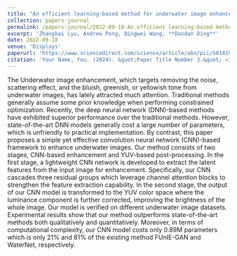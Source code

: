 ```yaml
---
title: "An efficient learning-based method for underwater image enhancement"
collection: papers-journal
permalink: /papers-journal/2022-09-18-An efficient learning-based method for underwater image enhancement
excerpt: 'Zhangkai Lyu, Andrew Peng, Qingwei Wang, **Dandan Ding**'
date: 2022-09-18
venue: 'Displays'
paperurl: 'https://www.sciencedirect.com/science/article/abs/pii/S0141938222000208'
citation: 'Your Name, You. (2024). &quot;Paper Title Number 3.&quot; <i>GitHub Journal of Bugs</i>. 1(3).'
---
```


The Underwater image enhancement, which targets removing the noise, scattering effect, and the bluish, greenish, or yellowish tone from underwater images, has lately attracted much attention. Traditional methods generally assume some prior knowledge when performing constrained optimization. Recently, the deep neural network (DNN)-based methods have exhibited superior performance over the traditional methods. However, state-of-the-art DNN models generally cost a large number of parameters, which is unfriendly to practical implementation. By contrast, this paper proposes a simple yet effective convolution neural network (CNN)-based framework to enhance underwater images. Our method consists of two stages, CNN-based enhancement and YUV-based post-processing. In the first stage, a lightweight CNN network is developed to extract the latent features from the input image for enhancement. Specifically, our CNN cascades three residual groups which leverage channel attention blocks to strengthen the feature extraction capability. In the second stage, the output of our CNN model is transformed to the YUV color space where the luminance component is further corrected, improving the brightness of the whole image. Our model is verified on different underwater image datasets. Experimental results show that our method outperforms state-of-the-art methods both qualitatively and quantitatively. Moreover, in terms of computational complexity, our CNN model costs only 0.89M parameters which is only 21% and 81% of the existing method FUnIE-GAN and WaterNet, respectively.